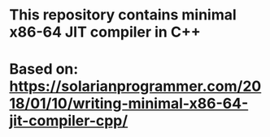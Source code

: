 # This repository contains minimal x86-64 JIT compiler in C++
# Based on: https://solarianprogrammer.com/2018/01/10/writing-minimal-x86-64-jit-compiler-cpp/
